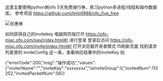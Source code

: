 这里主要使用python刷ofo 5天免费骑行券，练习python多进程/线程和操作数据库。
参考项目  https://github.com/linlin1988/ofo_five_free


![优惠券](https://github.com/liuhuakun/BrushShots/blob/master/1.PNG)

如何获得自己的invitekey
电脑网页版打开 https://ofo-misc.ofo.com/pay/index.html#/ 进行登录 
登录后访问 https://ofo-misc.ofo.com/invite/index.html#/
打开浏览器开发者模式
f5刷新页面
找到请求列表里的 inviteConfig 这一条，查看响应结果中的inviteKey
如

{"errorCode":200,"msg":"操作成功","values":{"inviterName":"","inviteKey":"xxxxxxxx","isInviteGroup":0,"invitedNum":113252,"invitedPacketNum":56}}
